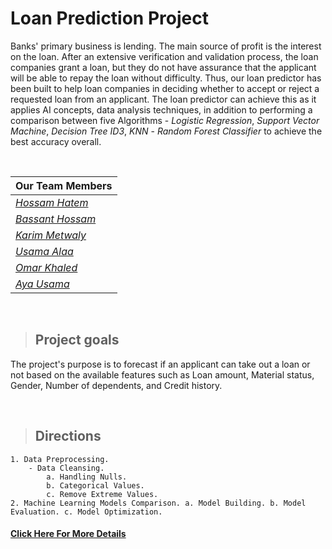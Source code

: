 # Loan Prediction Project
Banks' primary business is lending. The main source of profit is the interest on the loan.
After an extensive verification and validation process, the loan companies grant a loan, but they do not have assurance that the applicant will be able to repay the loan without difficulty.
Thus, our loan predictor has been built to help loan companies in deciding whether to accept or reject a requested loan from an applicant. The loan predictor can achieve this as it applies AI concepts, data analysis techniques, in addition to performing a comparison between five Algorithms - *Logistic Regression*, *Support Vector Machine*, *Decision Tree ID3*, *KNN* - *Random Forest Classifier* to achieve the best accuracy overall.

<br>

|                                  Our Team Members                                  | 
| ---------------------------------------------------------------------------------- | 
|    *<a href="https://github.com/Dragon-H22/" target="_blank">Hossam Hatem</a>*     | 
| *<a href="https://github.com/BassantHossam20" target="_blank">Bassant Hossam</a>*  | 
|  *<a href="https://github.com/KarimMetwaly19" target="_blank">Karim Metwaly</a>*   | 
|      *<a href="https://github.com/OsaamaAlaa" target="_blank">Usama Alaa</a>*      | 
|       *<a href="https://github.com/0mar01" target="_blank">Omar Khaled</a>*        | 
|      *<a href="https://github.com/aya-mourad" target="_blank">Aya Usama</a>*       |

<br>

> ## Project goals
The project's purpose is to forecast if an applicant can take out a loan or not based on the available features such as Loan amount, Material status, Gender, Number of dependents, and Credit history.

<br>

> ## Directions
    1. Data Preprocessing.
        - Data Cleansing.
            a. Handling Nulls.
            b. Categorical Values.
            c. Remove Extreme Values.
    2. Machine Learning Models Comparison. a. Model Building. b. Model Evaluation. c. Model Optimization.

<!-- [Loan Prediction.pdf](https://github.com/Dragon-H22/Loan_Prediction_AI/files/8814750/Loan.Prediction.pdf) -->

#### <a href="https://github.com/Dragon-H22/Loan_Prediction_AI/files/8814750/Loan.Prediction.pdf">Click Here For More Details</a>
